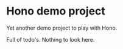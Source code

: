 # Hono demo project

Yet another demo project to play with Hono.

Full of todo's. Nothing to look here.
